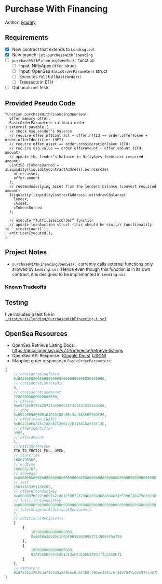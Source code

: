 # Purchase With Financing

Author: [jyturley](https://github.com/jyturley)

## Requirements

- [x] New contract that extends to `Lending.sol`
- [x] New branch: `jyt-purchaseWithFinancing`
- [ ] `purchaseWithFinancingOpenSea()` function
  - [ ] Input: NiftyApes `Offer` struct
  - [ ] Input: OpenSea `BasicOrderParameters` struct
  - [ ] Executes `fullfullBasicOrder()`
  - [ ] Transacts in ETH
- [ ] Optional: unit tests

## Provided Pseudo Code

```solidity
function purchaseWithFinancingOpenSea(
  Offer memory offer,
  BasicOrderParameters calldata order
) external payable {
  // check msg.sender’s balance
  // require offer.nftContract + offer.nftId == order.offerToken + order.offerIdentifier (NFT)
  // require offer.asset == order.considerationToken (ETH)
  // require msg.value == order.offerAmount - offer.amount (ETH amount)
  // update the lender’s balance in NiftyApes (subtract required amount)
  uint256 cTokensBurned = ILiquidity(liquidityContractAddress).burnCErc20(
    offer.asset,
    offer.amount
  );
  // redeemUnderlying asset from the lenders balance (convert required amount)
  ILiquidity(liquidityContractAddress).withdrawCBalance(
    lender,
    cAsset,
    cTokensBurned
  );

  // execute “fulfillBasicOrder” function
  // update loanAuction struct (this should be similar functionality to `_createLoan()`);
  emit LoanExecuted();
}

```

## Project Notes

- `purchaseWithFinancingOpenSea()` currently calls external functions only allowed by `Lending.sol`. Hence even though this function is in its own contract, it is designed to be implemented in `Lending.sol`.

### Known Tradeoffs

## Testing

I've included a test file in [`./test/unit/lending/purchaseWithFinancing.t.sol`](./test/unit/lending/purchaseWithFinancing.t.sol)

## OpenSea Resources

- OpenSea Retrieve Listing Docs: https://docs.opensea.io/v2.0/reference/retrieve-listings
- OpenSea API Response: ([Google Docs](https://docs.google.com/document/d/1mXO6AWfKFlxT85IJFGZ-ArQVIbz0zpHl6urfYDWSFB0/edit?usp=sharing)) ([JSON](./os-order-response.json))
- Mapping order response to `BasicOrderParameters`:

```js
{
    // considerationToken
    0x0000000000000000000000000000000000000000,
    // considerationTokenId
    0,
    // considerationAmount
    72000000000000000000,
    // offerer
    0xe5546f0f94b2874fad696c22f3c38d43172edc06,
    // zone
    0x004C00500000aD104D7DBd00e3ae0A5C00560C00,
    // offerToken (BAYC)
    0xBC4CA0EdA7647A8aB7C2061c2E118A18a936f13D,
    // offerIdentifier
    9095,
    // offerAmount
    1,
    // BasicOrderType
    ETH_TO_ERC721_FULL_OPEN,
    // startTime
    1660796367,
    // endTime
    1660882767,
    // zoneHash
    0x0000000000000000000000000000000000000000000000000000000000000000,
    // salt
    25654833391100762,
    // offererConduitKey
    0x0000007b02230091a7ed01230072f7006a004d60a8d4e71d599b8104250f0000,
    // fulfillerConduitKey
    0x0000000000000000000000000000000000000000000000000000000000000000,
    // totalOriginalAdditionalRecipients
    2,
    // additionalRecipients
    [
        {
            1800000000000000000,
            0x0000a26b00c1F0DF003000390027140000fAa719
        },
        {
            1800000000000000000,
            0xA858DDc0445d8131daC4d1DE01f834ffcbA52Ef1
        }
    ],
    // signature
    0xd7341b1768e3a7f64d0a249e6c6c0f389cf93ec4293cef1307649b06b979ad072725107f4c7320c070bd1f9676b4a451227da497531fdfac92c26ebff80c1e051b
}

```
